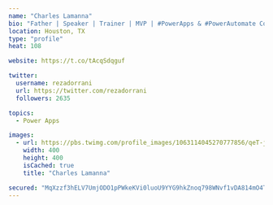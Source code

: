 ```yaml
---
name: "Charles Lamanna"
bio: "Father | Speaker | Trainer | MVP | #PowerApps & #PowerAutomate Community Super User | YouTuber Right-pointing triangle http://youtube.com/c/rezadorrani | Learn - Share - Clockwise rightwards and leftwards open circle arrows"
location: Houston, TX
type: "profile"
heat: 108

website: https://t.co/tAcqSdqguf

twitter:
  username: rezadorrani
  url: https://twitter.com/rezadorrani
  followers: 2635

topics:
  - Power Apps

images:
  - url: https://pbs.twimg.com/profile_images/1063114045270777856/qeT-jpWr_400x400.jpg
    width: 400
    height: 400
    isCached: true
    title: "Charles Lamanna"

secured: "MqXzzf3hELV7UmjODO1pPWkeKVi0luoU9YYG9hkZnoq798WNvf1vDA814mO4TUrnqvBbmnV452WM0BXpcS2IImLLPFFJzIzeGAfq/wJHM1VnyPLWzbfI7habFuZHTog0L6c3LsbtKFIws+iZXgMFWvJl7P4PMqDvEy0JW5WOcWt8KolGM+pa97eJy8AsJrf4esgrYMB5sp0jYsicK9feetKyedfub1QKqa3h0fq3nWBMyCmyZSjBFcCC4ZwmeePui9s4UNNmaCNFUNhfDFEQya3mfmzvaUGOf907SPTVfJw0+TFat+UobNYT6/gAO/i3pDB40UL8Jfs5whva6B4QEVrRhSWvVsrK8cOocJoQWPHf7EpxvDuNnKY3nwEIFGkt7ZeW3sRzfIEbafCrnsMVuyyRFwBmYVhW5doFhf1nP/8=;Nt8XM+H9XoYJZCILJ7GwhA=="
---
```


